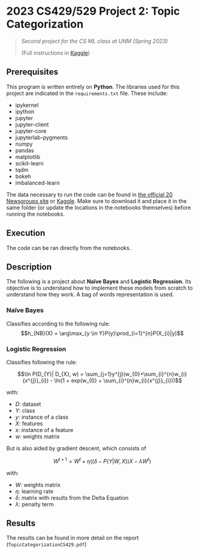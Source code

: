 # 2023 CS429/529 Project 2: Topic Categorization

> *Second project for the CS ML class at UNM (Spring 2023)*
> 
> (Full instructions in [Kaggle](https://www.kaggle.com/competitions/cs429529-project-2-topic-categorization))

## Prerequisites

This program is written entirely on **Python**. The libraries used for this project are indicated in the `requirements.txt` file. These include:
- ipykernel
- ipython
- jupyter
- jupyter-client
- jupyter-core
- jupyterlab-pygments
- numpy
- pandas
- matplotlib
- scikit-learn
- tqdm
- bokeh
- imbalanced-learn 

The data necessary to run the code can be found in [the official 20 Newsgroups site](http://qwone.com/~jason/20Newsgroups) or [Kaggle](https://www.kaggle.com/competitions/cs429529-project-2-topic-categorization/data). Make sure to download it and place it in the same folder (or update the locations in the notebooks themselves) before running the notebooks.

## Execution

The code can be ran directly from the notebooks.

## Description

The following is a project about **Naïve Bayes** and **Logistic Regression**. Its objective is to understand how to implement these models from scratch to understand how they work. A bag of words representation is used.

### Naïve Bayes

Classifies according to the following rule: $$h_{NB}(X) = \arg\max_{y \in Y}P(y)\prod_{i=1}^{n}P(X_{i}|y)$$

### Logistic Regression

Classifies following the rule:

$$\ln P(D_{Y}| D_{X}, w) = \sum_{j=1}y^{j}(w_{0}+\sum_{i}^{n}w_{i}{x^{j}}_{i}) - \ln(1 + exp(w_{0} + \sum_{i}^{n}w_{i}{x^{j}}_{i}))$$

with:
- $D$: dataset
- $Y$: class
- $y$: instance of a class
- $X$: features
- $x$: instance of a feature
- $w$: weights matrix

But is also aided by gradient descent, which consists of 

$$W^{t+1} = W^{t} + \eta((\delta - P(Y|W,X))X - \lambda W^{t})$$

with:
- $W$: weights matrix
- $\eta$: learning rate
- $\delta$: matrix with results from the Delta Equation
- $\lambda$: penalty term

## Results

The results can be found in more detail on the report (`TopicCategorizationCS429.pdf`)